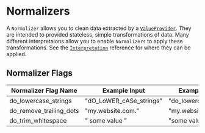 # Normalizers

A `Normalizer` allows you to clean data extracted by a [`ValueProvider`](./value-providers.md).
They are intended to provided stateless, simple transformations of data. Many different interpretaions allow you to
enable `Normalizers` to apply these transformations. See the [`Interpretation`](./interpretations.md) reference for where
they can be applied.

## Normalizer Flags

| Normalizer Flag Name    | Example Input           | Example Output         |
|-------------------------|-------------------------|------------------------|
| do_lowercase_strings    | "dO_LoWER_cASe_strings" | "do_lowercase_strings" |
| do_remove_trailing_dots | "my.website.com."       | "my.website.com"       |
| do_trim_whitespace      | "  some value "         | "some value"           |

